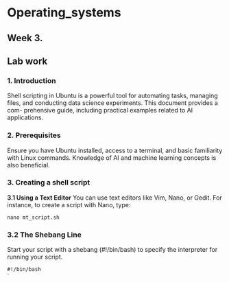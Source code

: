 # Operating_systems


## Week 3. 
## Lab work

### 1. Introduction 

Shell scripting in Ubuntu is a powerful tool for automating tasks, managing
files, and conducting data science experiments. This document provides a com-
prehensive guide, including practical examples related to AI applications.

### 2. Prerequisites

Ensure you have Ubuntu installed, access to a terminal, and basic familiarity
with Linux commands. Knowledge of AI and machine learning concepts is also
beneficial.

### 3. Creating a shell script
**3.1 Using a Text Editor**
You can use text editors like Vim, Nano, or Gedit. For instance, to create a
script with Nano, type:

`nano mt_script.sh                                                                                                       
`
### 3.2 The Shebang Line
Start your script with a shebang (#!/bin/bash) to specify the interpreter for
running your script.

`#!/bin/bash                                                                      `                                                                                                                                                       `
